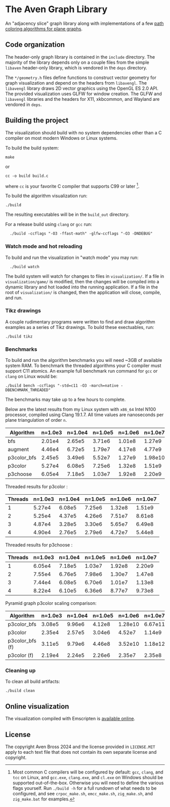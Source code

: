 # The Aven Graph Library

An "adjacency slice" graph library along with implementations
of a few [path coloring algorithms for plane graphs][2].

## Code organization

The header-only graph library is contained in the `include` directory.
The majority of the library depends only on a couple files from
the simple `libaven` header-only library, which is vendored in the
`deps` directory.

The `*/geometry.h` files define functions to construct vector geometry
for graph visualization and depend on the headers from
`libavengl`. The `libavengl` library draws 2D vector
graphics using the OpenGL ES 2.0 API.
The provided visualization uses GLFW for window creation.
The GLFW and `libavengl` libraries and the headers
for X11, xkbcommon, and Wayland are vendored in `deps`.

## Building the project

The visualization should build with no system dependencies other
than a C compiler on most modern Windows or Linux systems.

To build the build system:
```Shell
make
```
or
```Shell
cc -o build build.c
```
where `cc` is your favorite C compiler that supports C99 or later [^1].

To build the algorithm visualization run:
```
./build
```
The resulting executables will be in the `build_out` directory.

For a release build using `clang` or `gcc` run:
```
  ./build -ccflags "-O3 -ffast-math" -glfw-ccflags "-O3 -DNDEBUG"
```

### Watch mode and hot reloading

To build and run the visualization in "watch mode" you may run:
```
  ./build watch
```
The build system will watch for changes to files in `visualization/`. If a
file in `visualization/game/` is modified, then the changes will be compiled
into a dynamic library and hot loaded into the running application. If
a file in the root of `visualization/` is changed, then the application
will close, compile, and run.

### Tikz drawings

A couple rudimentary programs were written to find and draw
algorithm examples as a series of Tikz drawings. To build these
exectuables, run:
```
./build tikz
```

### Benchmarks

To build and run the algorithm benchmarks you will need ~3GB of
available system RAM. To benchmark the threaded algorithms
your C compiler must support C11 atomics. An example full benchmark
run command for `gcc` or `clang` on Linux would be:
```
./build bench -ccflags "-std=c11 -O3 -march=native -DBENCHMARK_THREADED"
```
The benchmarks may take up to a few hours to complete.

Below are the latest results from my Linux system with
`x86_64` Intel N100 processor, compiled using Clang 19.1.7. All time values are
nanoseconds per plane triangulation of order `n`.

|     Algorithm |  n=1.0e3  |  n=1.0e4  |  n=1.0e5  |  n=1.0e6  |   n=1.0e7  |
| ------------- | --------- | --------- | --------- | --------- | ---------- |
|          bfs  |   2.01e4  |   2.65e5  |   3.71e6  |   1.01e8  |    1.27e9  |
|      augment  |   4.46e4  |   6.72e5  |   1.79e7  |   4.17e8  |    4.77e9  |
| p3color\_bfs  |   2.45e5  |   3.49e6  |   5.52e7  |   1.27e9  |   1.98e10  |
|      p3color  |   5.27e4  |   6.08e5  |   7.25e6  |   1.32e8  |    1.51e9  |
|     p3choose  |   6.05e4  |   7.18e5  |   1.03e7  |   1.92e8  |    2.20e9  |

Threaded results for p3color :

| Threads |  n=1.0e3  |  n=1.0e4  |  n=1.0e5  |  n=1.0e6  |  n=1.0e7  |
| ------- | --------- | --------- | --------- | --------- | --------- |
|      1  |   5.27e4  |   6.08e5  |   7.25e6  |   1.32e8  |   1.51e9  |
|      2  |   5.25e4  |   4.37e5  |   4.26e6  |   7.51e7  |   8.61e8  |
|      3  |   4.87e4  |   3.28e5  |   3.30e6  |   5.65e7  |   6.49e8  |
|      4  |   4.90e4  |   2.76e5  |   2.79e6  |   4.72e7  |   5.44e8  |

Threaded results for p3choose :

| Threads |  n=1.0e3  |  n=1.0e4  |  n=1.0e5  |  n=1.0e6  |  n=1.0e7  |
| ------- | --------- | --------- | --------- | --------- | --------- |
|      1  |   6.05e4  |   7.18e5  |   1.03e7  |   1.92e8  |   2.20e9  |
|      2  |   7.55e4  |   6.76e5  |   7.98e6  |   1.30e7  |   1.47e8  |
|      3  |   7.44e4  |   6.08e5  |   6.70e6  |   1.01e7  |   1.13e8  |
|      4  |   8.22e4  |   6.10e5  |   6.36e6  |   8.77e7  |   9.73e8  |

Pyramid graph p3color scaling comparison:

|         Algorithm |  n=1.0e3  |  n=1.0e4  |  n=1.0e5  |  n=1.0e6  |   n=1.0e7  |
| ----------------- | --------- | --------- | --------- | --------- | ---------- |
|     p3color\_bfs  |   3.08e5  |   9.96e6  |   4.12e8  |  1.28e10  |   6.67e11  |
|          p3color  |   2.35e4  |   2.57e5  |   3.04e6  |   4.52e7  |    1.14e9  |
| p3color\_bfs  (f) |   3.11e5  |   9.79e6  |   4.46e8  |  3.52e10  |   1.18e12  |
|      p3color  (f) |   2.19e4  |   2.24e5  |   2.26e6  |   2.35e7  |    2.35e8  |
 
### Cleaning up

To clean all build artifacts:
```
./build clean
```

## Online visualization

The visualization compiled with Emscripten is [available online][1].

## License

The copyright Aven Bross 2024 and the license provided in `LICENSE.MIT`
apply to each text file that does
not contain its own separate license and copyright.

[^1]: Most common C compilers will be configured by default: `gcc`, `clang`,
and `tcc` on Linux, and `gcc.exe`, `clang.exe`, and `cl.exe` on Windows
should be supported out-of-the-box.
Otherwise you will need to define the various flags yourself.
Run `./build -h` for a full rundown of what needs to be configured,
and see `crpoc_make.sh`, `emcc_make.sh`, `zig_make.sh`, and `zig_make.bat`
for examples.

[1]: https://musing.permutationlock.com/static/triangulate/visualization.html
[2]: https://github.com/permutationlock/implpathcol_paper
